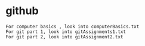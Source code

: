 # github


	For computer basics , look into computerBasics.txt
	For git part 1, look into gitAssignments1.txt
	For git part 2, look into gitAssignment2.txt